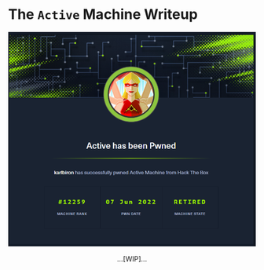 # The `Active` Machine Writeup

![active_pwned](/assets/active_pwned.png)

<p align="center">
...[WIP]...
</p>
